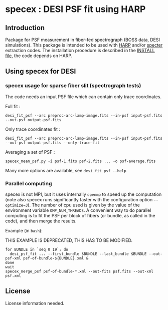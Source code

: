 # specex : DESI PSF fit using HARP

## Introduction

Package for PSF measurement in fiber-fed spectrograph (BOSS data, DESI simulations).
This package is intended to be used with [HARP](https://github.com/tskisner/HARP) and/or [specter](https://github.com/desihub/specter) extraction codes.
The installation procedure is described in the [INSTALL file](INSTALL.md), the code depends on HARP.

## Using specex for DESI

### specex usage for sparse fiber slit (spectrograph tests)

The code needs an input PSF file which can contain only trace coordinates.

Full fit :
```
desi_fit_psf --arc preproc-arc-lamp-image.fits --in-psf input-psf.fits --out-psf output-psf.fits 
```

Only trace coordinates fit :
```
desi_fit_psf --arc preproc-arc-lamp-image.fits --in-psf input-psf.fits --out-psf output-psf.fits --only-trace-fit
```

Averaging a set of PSF :
```
specex_mean_psf.py -i psf-1.fits psf-2.fits ... -o psf-average.fits
```

Many more options are available, see ```desi_fit_psf --help```

### Parallel computing

specex is not MPI, but it uses internally `openmp` to speed up the computation (note also specex runs significantly faster with the configuration option `--optimize=3`). The number of cpu used is given by the value of the environment variable `OMP_NUM_THREADS`. A convenient way to do parallel computing is to fit the PSF per block of fibers (or bundle, as called in the code), and then merge the results.

Example (in `bash`):

THIS EXAMPLE IS DEPRECATED, THIS HAS TO BE MODIFIED.

```
for BUNDLE in `seq 0 19`; do
  desi_psf_fit ... --first_bundle $BUNDLE --last_bundle $BUNDLE --out-psf-xml psf-of-bundle-${BUNDLE}.xml &
done
wait
specex_merge_psf psf-of-bundle-*.xml --out-fits psf.fits --out-xml  psf.xml
```

## License

License information needed.
